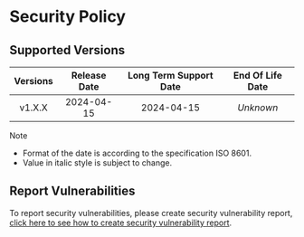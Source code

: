 # Security Policy

## Supported Versions

| **Versions** | **Release Date** | **Long Term Support Date** | **End Of Life Date** |
|:-:|:-:|:-:|:-:|
| v1.X.X | 2024-04-15 | 2024-04-15 | *Unknown* |

> [!NOTE]
> - Format of the date is according to the specification ISO 8601.
> - Value in italic style is subject to change.

## Report Vulnerabilities

To report security vulnerabilities, please create security vulnerability report, [click here to see how to create security vulnerability report](https://github.com/hugoalh/hugoalh/blob/main/guides/universal-contributing.md#create-security-vulnerability-report).
